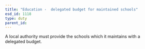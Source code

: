 ```yaml
---
title: "Education -  delegated budget for maintained schools"
esd_id: 1118
type: duty
parent_id:  
---
```


A local authority must provide the schools which it maintains with a delegated budget.


